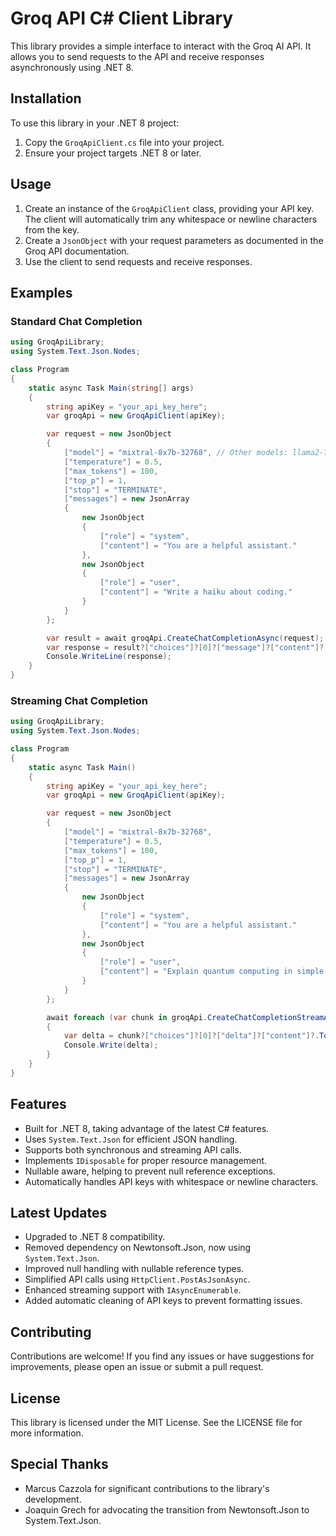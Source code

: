 # Groq API C# Client Library

This library provides a simple interface to interact with the Groq AI API. It allows you to send requests to the API and receive responses asynchronously using .NET 8.

## Installation

To use this library in your .NET 8 project:

1. Copy the `GroqApiClient.cs` file into your project.
2. Ensure your project targets .NET 8 or later.

## Usage

1. Create an instance of the `GroqApiClient` class, providing your API key. The client will automatically trim any whitespace or newline characters from the key.
2. Create a `JsonObject` with your request parameters as documented in the Groq API documentation.
3. Use the client to send requests and receive responses.

## Examples

### Standard Chat Completion

```csharp
using GroqApiLibrary;
using System.Text.Json.Nodes;

class Program
{
    static async Task Main(string[] args)
    {
        string apiKey = "your_api_key_here";
        var groqApi = new GroqApiClient(apiKey);

        var request = new JsonObject
        {
            ["model"] = "mixtral-8x7b-32768", // Other models: llama2-70b-chat, gemma-7b-it, llama3-70b-8192, llama3-8b-8192
            ["temperature"] = 0.5,
            ["max_tokens"] = 100,
            ["top_p"] = 1,
            ["stop"] = "TERMINATE",
            ["messages"] = new JsonArray
            {
                new JsonObject
                {
                    ["role"] = "system",
                    ["content"] = "You are a helpful assistant."
                },
                new JsonObject
                {
                    ["role"] = "user",
                    ["content"] = "Write a haiku about coding."
                }
            }
        };

        var result = await groqApi.CreateChatCompletionAsync(request);
        var response = result?["choices"]?[0]?["message"]?["content"]?.ToString() ?? "No response found";
        Console.WriteLine(response);
    }
}
```

### Streaming Chat Completion

```csharp
using GroqApiLibrary;
using System.Text.Json.Nodes;

class Program
{
    static async Task Main()
    {
        string apiKey = "your_api_key_here";
        var groqApi = new GroqApiClient(apiKey);

        var request = new JsonObject
        {
            ["model"] = "mixtral-8x7b-32768",
            ["temperature"] = 0.5,
            ["max_tokens"] = 100,
            ["top_p"] = 1,
            ["stop"] = "TERMINATE",
            ["messages"] = new JsonArray
            {
                new JsonObject
                {
                    ["role"] = "system",
                    ["content"] = "You are a helpful assistant."
                },
                new JsonObject
                {
                    ["role"] = "user",
                    ["content"] = "Explain quantum computing in simple terms."
                }
            }
        };

        await foreach (var chunk in groqApi.CreateChatCompletionStreamAsync(request))
        {
            var delta = chunk?["choices"]?[0]?["delta"]?["content"]?.ToString() ?? string.Empty;
            Console.Write(delta);
        }
    }
}
```

## Features

- Built for .NET 8, taking advantage of the latest C# features.
- Uses `System.Text.Json` for efficient JSON handling.
- Supports both synchronous and streaming API calls.
- Implements `IDisposable` for proper resource management.
- Nullable aware, helping to prevent null reference exceptions.
- Automatically handles API keys with whitespace or newline characters.

## Latest Updates

- Upgraded to .NET 8 compatibility.
- Removed dependency on Newtonsoft.Json, now using `System.Text.Json`.
- Improved null handling with nullable reference types.
- Simplified API calls using `HttpClient.PostAsJsonAsync`.
- Enhanced streaming support with `IAsyncEnumerable`.
- Added automatic cleaning of API keys to prevent formatting issues.

## Contributing

Contributions are welcome! If you find any issues or have suggestions for improvements, please open an issue or submit a pull request.

## License

This library is licensed under the MIT License. See the LICENSE file for more information.

## Special Thanks

- Marcus Cazzola for significant contributions to the library's development.
- Joaquin Grech for advocating the transition from Newtonsoft.Json to System.Text.Json.
